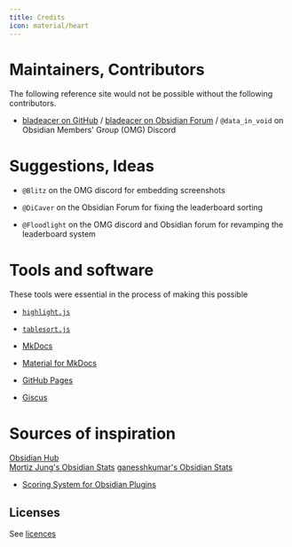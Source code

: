 ```yaml
---
title: Credits
icon: material/heart
---
```


# Maintainers, Contributors

The following reference site would not be possible without the following contributors.

- [bladeacer on GitHub](https://github.com/bladeacer/) / [bladeacer on Obsidian Forum](https://forum.obsidian.md/u/bladeacer/summary) / `@data_in_void` on Obsidian Members' Group (OMG) Discord

# Suggestions, Ideas

- `@Blitz` on the OMG discord for embedding screenshots

- `@DiCaver` on the Obsidian Forum for fixing the leaderboard sorting

- `@Floodlight` on the OMG discord and Obsidian forum for revamping the leaderboard system

# Tools and software

These tools were essential in the process of making this possible

- [`highlight.js`](https://highlightjs.org)

- [`tablesort.js`](https://github.com/tristen/tablesort)

- [MkDocs](https://www.mkdocs.org)

- [Material for MkDocs](https://squidfunk.github.io/mkdocs-material/)

- [GitHub Pages](https://pages.github.com)

- [Giscus](https://giscus.app)

# Sources of inspiration

[Obsidian Hub](https://publish.obsidian.md/hub/)  
[Mortiz Jung's Obsidian Stats](https://www.moritzjung.dev/obsidian-stats/)
[ganesshkumar's Obsidian Stats](https://www.obsidianstats.com/)

- [Scoring System for Obsidian Plugins](https://github.com/ganesshkumar/obsidian-plugins-stats-ui/discussions/52)

## Licenses

See [licences](./licenses/index.md)
